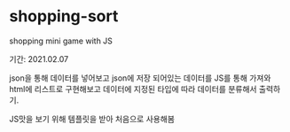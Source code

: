 # shopping-sort

shopping mini game with JS

기간: 2021.02.07

json을 통해 데이터를 넣어보고 
json에 저장 되어있는 데이터를 JS를 통해 가져와 html에 리스트로 구현해보고
데이터에 지정된 타입에 따라 데이터를 분류해서 출력하기.

JS맛을 보기 위해 템플릿을 받아 처음으로 사용해봄

